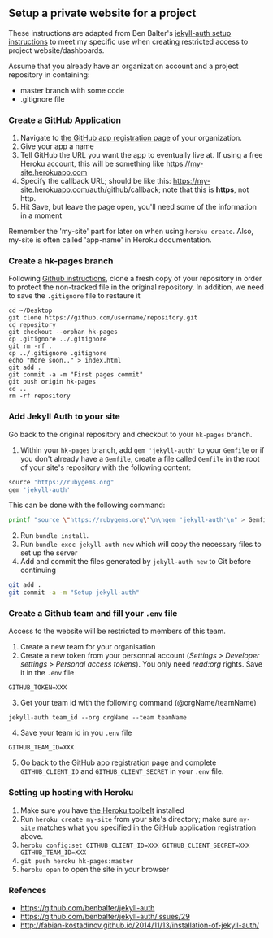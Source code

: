 
## Setup a private website for a project

These instructions are adapted from Ben Balter's [jekyll-auth setup instructions](https://github.com/benbalter/jekyll-auth) to meet my specific use when creating restricted access to project website/dashboards. 

Assume that you already have an organization account and a project repository in containing:
- master branch with some code
- .gitignore file

### Create a GitHub Application

1. Navigate to [the GitHub app registration page](https://github.com/settings/applications/new) of your organization.
2. Give your app a name
3. Tell GitHub the URL you want the app to eventually live at. If using a free Heroku account, this will be something like <https://my-site.herokuapp.com>
4. Specify the callback URL; should be like this: <https://my-site.herokuapp.com/auth/github/callback>; note that this is **https**, not http.
5. Hit Save, but leave the page open, you'll need some of the information in a moment

Remember the 'my-site' part for later on when using `heroku create`. Also, my-site is often called 'app-name' in Heroku documentation.

### Create a hk-pages branch

Following [Github instructions](https://help.github.com/articles/creating-project-pages-using-the-command-line), clone a fresh copy of your repository in order to protect the non-tracked file in the original repository. In addition, we need to save the `.gitignore` file to restaure it

    cd ~/Desktop
    git clone https://github.com/username/repository.git
    cd repository
    git checkout --orphan hk-pages
    cp .gitignore ../.gitignore
    git rm -rf .
    cp ../.gitignore .gitignore
    echo "More soon.." > index.html
    git add .
    git commit -a -m "First pages commit"
    git push origin hk-pages
    cd ..
    rm -rf repository


### Add Jekyll Auth to your site

Go back to the original repository and checkout to your `hk-pages` branch.

1. Within your `hk-pages` branch, add `gem 'jekyll-auth'` to your `Gemfile` or if you don't already have a `Gemfile`, create a file called `Gemfile` in the root of your site's repository with the following content:
```ruby
source "https://rubygems.org"
gem 'jekyll-auth'
```
This can be done with the following command:
```bash
printf "source \"https://rubygems.org\"\n\ngem 'jekyll-auth'\n" > Gemfile
```
2. Run `bundle install`.
3. Run `bundle exec jekyll-auth new` which will copy the necessary files to set up the server
4. Add and commit the files generated by `jekyll-auth new` to Git before continuing
```bash
git add .
git commit -a -m "Setup jekyll-auth"
```



### Create a Github team and fill your `.env` file

Access to the website will be restricted to members of this team.

1. Create a new team for your organisation
2. Create a new token from your personnal account (_Settings > Developer settings > Personal access tokens_). You only need _read:org_ rights. Save it in the `.env` file
```
GITHUB_TOKEN=XXX
```
3. Get your team id with the following command (@orgName/teamName)
```
jekyll-auth team_id --org orgName --team teamName    
```
4. Save your team id in you `.env` file
```
GITHUB_TEAM_ID=XXX
```
5. Go back to the GitHub app registration page and complete `GITHUB_CLIENT_ID` and `GITHUB_CLIENT_SECRET` in your `.env` file.

### Setting up hosting with Heroku

1. Make sure you have [the Heroku toolbelt](https://toolbelt.heroku.com/) installed
2. Run `heroku create my-site` from your site's directory; make sure `my-site` matches what you specified in the GitHub application registration above.
3. `heroku config:set GITHUB_CLIENT_ID=XXX GITHUB_CLIENT_SECRET=XXX GITHUB_TEAM_ID=XXX`
4. `git push heroku hk-pages:master`
5. `heroku open` to open the site in your browser


### Refences
 
- https://github.com/benbalter/jekyll-auth
- https://github.com/benbalter/jekyll-auth/issues/29
- http://fabian-kostadinov.github.io/2014/11/13/installation-of-jekyll-auth/
